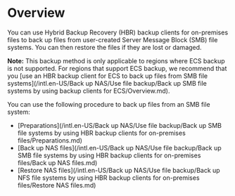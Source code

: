 # Overview

You can use Hybrid Backup Recovery \(HBR\) backup clients for on-premises files to back up files from user-created Server Message Block \(SMB\) file systems. You can then restore the files if they are lost or damaged.

**Note:** This backup method is only applicable to regions where ECS backup is not supported. For regions that support ECS backup, we recommend that you [use an HBR backup client for ECS to back up files from SMB file systems](/intl.en-US/Back up NAS/Use file backup/Back up SMB file systems by using backup clients for ECS/Overview.md).

You can use the following procedure to back up files from an SMB file system:

-   [Preparations](/intl.en-US/Back up NAS/Use file backup/Back up SMB file systems by using HBR backup clients for on-premises files/Preparations.md)
-   [Back up NAS files](/intl.en-US/Back up NAS/Use file backup/Back up SMB file systems by using HBR backup clients for on-premises files/Back up NAS files.md)
-   [Restore NAS files](/intl.en-US/Back up NAS/Use file backup/Back up NFS file systems by using HBR backup clients for on-premises files/Restore NAS files.md)

